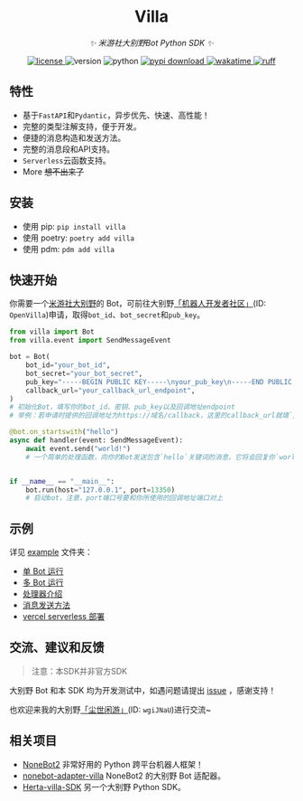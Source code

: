 <div align="center">

# Villa

_✨ 米游社大别野Bot Python SDK ✨_

<a href="https://cdn.jsdelivr.net/gh/CMHopeSunshine/villa-py@master/LICENSE">
    <img src="https://img.shields.io/github/license/CMHopeSunshine/villa-py" alt="license">
</a>
<img src="https://img.shields.io/pypi/v/villa" alt="version">
<img src="https://img.shields.io/badge/Python-3.8+-yellow" alt="python">
<a href="https://pypi.python.org/pypi/villa">
  <img src="https://img.shields.io/pypi/dm/villa" alt="pypi download">
</a>
<a href="https://wakatime.com/badge/user/eed3f89c-5d65-46e6-ab19-78dcc4b62b3f/project/d3b88a99-17c2-4c98-bbc2-c1949ce7c078">
  <img src="https://wakatime.com/badge/user/eed3f89c-5d65-46e6-ab19-78dcc4b62b3f/project/d3b88a99-17c2-4c98-bbc2-c1949ce7c078.svg" alt="wakatime">
</a>
<a href="https://github.com/astral-sh/ruff">
  <img src="https://img.shields.io/endpoint?url=https://raw.githubusercontent.com/charliermarsh/ruff/main/assets/badge/v2.json" alt="ruff">
</a>

</div>

## 特性

- 基于`FastAPI`和`Pydantic`，异步优先、快速、高性能！
- 完整的类型注解支持，便于开发。
- 便捷的消息构造和发送方法。
- 完整的消息段和API支持。
- `Serverless`云函数支持。
- More ~~想不出来了~~

## 安装

- 使用 pip: `pip install villa`
- 使用 poetry: `poetry add villa`
- 使用 pdm: `pdm add villa`

## 快速开始

你需要一个[米游社大别野](https://dby.miyoushe.com/chat)的 Bot，可前往大别野[「机器人开发者社区」](https://dby.miyoushe.com/chat/463/20020)(ID: `OpenVilla`)申请，取得`bot_id`、`bot_secret`和`pub_key`。

```python
from villa import Bot
from villa.event import SendMessageEvent

bot = Bot(
    bot_id="your_bot_id",
    bot_secret="your_bot_secret",
    pub_key="-----BEGIN PUBLIC KEY-----\nyour_pub_key\n-----END PUBLIC KEY-----\n",
    callback_url="your_callback_url_endpoint",
)
# 初始化Bot，填写你的bot_id、密钥、pub_key以及回调地址endpoint
# 举例：若申请时提供的回调地址为https://域名/callback，这里的callback_url就填`/callback`

@bot.on_startswith("hello")
async def handler(event: SendMessageEvent):
    await event.send("world!")
    # 一个简单的处理函数，向你的Bot发送包含`hello`关键词的消息，它将会回复你`world`！


if __name__ == "__main__":
    bot.run(host="127.0.0.1", port=13350)
    # 启动bot，注意，port端口号要和你所使用的回调地址端口对上
```


## 示例

详见 [example](https://github.com/CMHopeSunshine/villa-py/tree/main/example) 文件夹：

- [单 Bot 运行](https://github.com/CMHopeSunshine/villa-py/blob/main/example/single_bot.py)
- [多 Bot 运行](https://github.com/CMHopeSunshine/villa-py/blob/main/example/multiple_bots.py)
- [处理器介绍](https://github.com/CMHopeSunshine/villa-py/blob/main/example/handle_func.py)
- [消息发送方法](https://github.com/CMHopeSunshine/villa-py/blob/main/example/send_message.py)
- [vercel serverless 部署](https://github.com/CMHopeSunshine/villa-py/blob/main/example/vercel.py)

## 交流、建议和反馈

> 注意：本SDK并非官方SDK

大别野 Bot 和本 SDK 均为开发测试中，如遇问题请提出 [issue](https://github.com/CMHopeSunshine/villa-py/issues) ，感谢支持！

也欢迎来我的大别野[「尘世闲游」]((https://dby.miyoushe.com/chat/1047/21652))(ID: `wgiJNaU`)进行交流~

## 相关项目

- [NoneBot2](https://github.com/nonebot/nonebot2) 非常好用的 Python 跨平台机器人框架！
- [nonebot-adapter-villa](https://github.com/CMHopeSunshine/nonebot-adapter-villa) NoneBot2 的大别野 Bot 适配器。
- [Herta-villa-SDK](https://github.com/MingxuanGame/Herta-villa-SDK) 另一个大别野 Python SDK。
